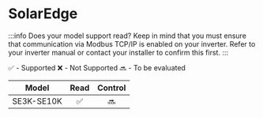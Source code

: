 # SolarEdge

:::info
Does your model support read? Keep in mind that you must ensure that communication via Modbus TCP/IP is enabled on your inverter. Refer to your inverter manual or contact your installer to confirm this first. 
:::

✅ - Supported
❌ - Not Supported
🔜 - To be evaluated

| Model      | Read       | Control    |
| ---------- |:----------:|:----------:|
| SE3K-SE10K | ✅         | 🔜         |

